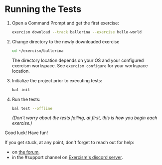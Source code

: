 # Running the Tests

1. Open a Command Prompt and get the first exercise:

     ```sh
     exercism download --track ballerina --exercise hello-world
     ```

2. Change directory to the newly downloaded exercise

     ```sh
     cd ~/exercism/ballerina
     ```

	The directory location depends on your OS and your configured exercism workspace.
	See `exercism configure` for your workspace location.

3. Initialize the project prior to executing tests:

     ```sh
     bal init
     ```
     
4. Run the tests:

     ```sh
     bal test --offline
     ```
   *(Don't worry about the tests failing, at first, this is how you begin each exercise.)*

Good luck!  Have fun!

If you get stuck, at any point, don't forget to reach out for help:
- on [the forum][forum],
- in the #support channel on [Exercism's discord server][discord].


[discord]: https://exercism.org/r/discord
[forum]: https://forum.exercism.org/
